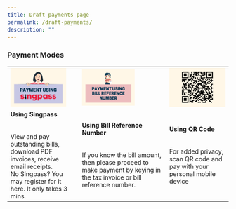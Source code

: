 ```yaml
---
title: Draft payments page
permalink: /draft-payments/
description: ""
---
```

### Payment Modes

| |  |  |
| -------- | -------- | -------- |
|<img src="images/testie2.png" style="max-width: 85%">|<img src="images/testie.png" style="max-width: 65%">|<img src="images/testie3.png" style="max-width: 100%">|
|**Using Singpass**<br><br> <br>View and pay outstanding bills, download PDF invoices, receive email receipts.<br>No Singpass? You may register for it here. It only takes 3 mins.| **Using Bill Reference Number**<br><br><br>If you know the bill amount, then please proceed to make payment by keying in the tax invoice or bill reference number.|**Using QR Code**<br><br><br>For added privacy, scan QR code and pay with your personal mobile device|